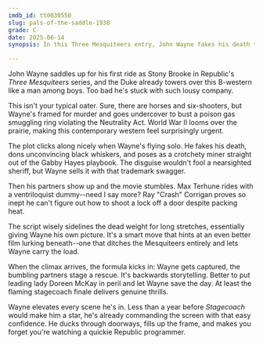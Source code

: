```yaml
---
imdb_id: tt0030550
slug: pals-of-the-saddle-1938
grade: C-
date: 2025-06-14
synopsis: In this Three Mesquiteers entry, John Wayne fakes his death to go undercover and foil a poison gas smuggling plot.

---
```


John Wayne saddles up for his first ride as Stony Brooke in Republic's _Three Mesquiteers_ series, and the Duke already towers over this B-western like a man among boys. Too bad he's stuck with such lousy company.

This isn't your typical oater. Sure, there are horses and six-shooters, but Wayne's framed for murder and goes undercover to bust a poison gas smuggling ring violating the Neutrality Act. World War II looms over the prairie, making this contemporary western feel surprisingly urgent.

The plot clicks along nicely when Wayne's flying solo. He fakes his death, dons unconvincing black whiskers, and poses as a crotchety miner straight out of the Gabby Hayes playbook. The disguise wouldn't fool a nearsighted sheriff, but Wayne sells it with that trademark swagger.

Then his partners show up and the movie stumbles. Max Terhune rides with a ventriloquist dummy--need I say more? Ray "Crash" Corrigan proves so inept he can't figure out how to shoot a lock off a door despite packing heat. 

The script wisely sidelines the dead weight for long stretches, essentially giving Wayne his own picture. It's a smart move that hints at an even better film lurking beneath--one that ditches the Mesquiteers entirely and lets Wayne carry the load.

When the climax arrives, the formula kicks in: Wayne gets captured, the bumbling partners stage a rescue. It's backwards storytelling. Better to put leading lady Doreen McKay in peril and let Wayne save the day. At least the flaming stagecoach finale delivers genuine thrills.

Wayne elevates every scene he's in. Less than a year before <span data-imdb-id="tt0031971">_Stagecoach_</span> would make him a star, he's already commanding the screen with that easy confidence. He ducks through doorways, fills up the frame, and makes you forget you're watching a quickie Republic programmer.

